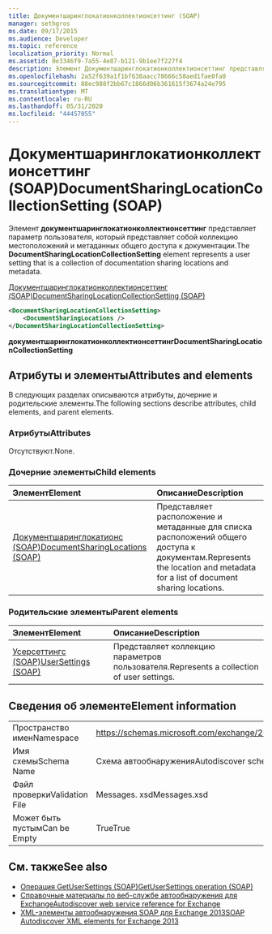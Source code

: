```yaml
---
title: Документшаринглокатионколлектионсеттинг (SOAP)
manager: sethgros
ms.date: 09/17/2015
ms.audience: Developer
ms.topic: reference
localization_priority: Normal
ms.assetid: 0e3346f9-7a55-4e87-b121-9b1ee7f227f4
description: Элемент Документшаринглокатионколлектионсеттинг представляет параметр пользователя, который представляет собой коллекцию местоположений и метаданных общего доступа к документации.
ms.openlocfilehash: 2a52f639a1f1bf638aacc78666c58aed1fae0fa0
ms.sourcegitcommit: 88ec988f2bb67c1866d06b361615f3674a24e795
ms.translationtype: MT
ms.contentlocale: ru-RU
ms.lasthandoff: 05/31/2020
ms.locfileid: "44457055"
---
```

# <a name="documentsharinglocationcollectionsetting-soap"></a><span data-ttu-id="ee458-103">Документшаринглокатионколлектионсеттинг (SOAP)</span><span class="sxs-lookup"><span data-stu-id="ee458-103">DocumentSharingLocationCollectionSetting (SOAP)</span></span>

<span data-ttu-id="ee458-104">Элемент **документшаринглокатионколлектионсеттинг** представляет параметр пользователя, который представляет собой коллекцию местоположений и метаданных общего доступа к документации.</span><span class="sxs-lookup"><span data-stu-id="ee458-104">The **DocumentSharingLocationCollectionSetting** element represents a user setting that is a collection of documentation sharing locations and metadata.</span></span> 
  
[<span data-ttu-id="ee458-105">Документшаринглокатионколлектионсеттинг (SOAP)</span><span class="sxs-lookup"><span data-stu-id="ee458-105">DocumentSharingLocationCollectionSetting (SOAP)</span></span>](documentsharinglocationcollectionsetting-soap.md)
  
```XML
<DocumentSharingLocationCollectionSetting>
    <DocumentSharingLocations />
</DocumentSharingLocationCollectionSetting>
```

 <span data-ttu-id="ee458-106">**документшаринглокатионколлектионсеттинг**</span><span class="sxs-lookup"><span data-stu-id="ee458-106">**DocumentSharingLocationCollectionSetting**</span></span>
## <a name="attributes-and-elements"></a><span data-ttu-id="ee458-107">Атрибуты и элементы</span><span class="sxs-lookup"><span data-stu-id="ee458-107">Attributes and elements</span></span>

<span data-ttu-id="ee458-108">В следующих разделах описываются атрибуты, дочерние и родительские элементы.</span><span class="sxs-lookup"><span data-stu-id="ee458-108">The following sections describe attributes, child elements, and parent elements.</span></span>
  
### <a name="attributes"></a><span data-ttu-id="ee458-109">Атрибуты</span><span class="sxs-lookup"><span data-stu-id="ee458-109">Attributes</span></span>

<span data-ttu-id="ee458-110">Отсутствуют.</span><span class="sxs-lookup"><span data-stu-id="ee458-110">None.</span></span>
  
### <a name="child-elements"></a><span data-ttu-id="ee458-111">Дочерние элементы</span><span class="sxs-lookup"><span data-stu-id="ee458-111">Child elements</span></span>

|<span data-ttu-id="ee458-112">**Элемент**</span><span class="sxs-lookup"><span data-stu-id="ee458-112">**Element**</span></span>|<span data-ttu-id="ee458-113">**Описание**</span><span class="sxs-lookup"><span data-stu-id="ee458-113">**Description**</span></span>|
|:-----|:-----|
|[<span data-ttu-id="ee458-114">Документшаринглокатионс (SOAP)</span><span class="sxs-lookup"><span data-stu-id="ee458-114">DocumentSharingLocations (SOAP)</span></span>](documentsharinglocations-soap.md) <br/> |<span data-ttu-id="ee458-115">Представляет расположение и метаданные для списка расположений общего доступа к документам.</span><span class="sxs-lookup"><span data-stu-id="ee458-115">Represents the location and metadata for a list of document sharing locations.</span></span>  <br/> |
   
### <a name="parent-elements"></a><span data-ttu-id="ee458-116">Родительские элементы</span><span class="sxs-lookup"><span data-stu-id="ee458-116">Parent elements</span></span>

|<span data-ttu-id="ee458-117">**Элемент**</span><span class="sxs-lookup"><span data-stu-id="ee458-117">**Element**</span></span>|<span data-ttu-id="ee458-118">**Описание**</span><span class="sxs-lookup"><span data-stu-id="ee458-118">**Description**</span></span>|
|:-----|:-----|
|[<span data-ttu-id="ee458-119">Усерсеттингс (SOAP)</span><span class="sxs-lookup"><span data-stu-id="ee458-119">UserSettings (SOAP)</span></span>](usersettings-soap.md) <br/> |<span data-ttu-id="ee458-120">Представляет коллекцию параметров пользователя.</span><span class="sxs-lookup"><span data-stu-id="ee458-120">Represents a collection of user settings.</span></span>  <br/> |
   
## <a name="element-information"></a><span data-ttu-id="ee458-121">Сведения об элементе</span><span class="sxs-lookup"><span data-stu-id="ee458-121">Element information</span></span>

|||
|:-----|:-----|
|<span data-ttu-id="ee458-122">Пространство имен</span><span class="sxs-lookup"><span data-stu-id="ee458-122">Namespace</span></span>  <br/> |https://schemas.microsoft.com/exchange/2010/Autodiscover  <br/> |
|<span data-ttu-id="ee458-123">Имя схемы</span><span class="sxs-lookup"><span data-stu-id="ee458-123">Schema Name</span></span>  <br/> |<span data-ttu-id="ee458-124">Схема автообнаружения</span><span class="sxs-lookup"><span data-stu-id="ee458-124">Autodiscover schema</span></span>  <br/> |
|<span data-ttu-id="ee458-125">Файл проверки</span><span class="sxs-lookup"><span data-stu-id="ee458-125">Validation File</span></span>  <br/> |<span data-ttu-id="ee458-126">Messages. xsd</span><span class="sxs-lookup"><span data-stu-id="ee458-126">Messages.xsd</span></span>  <br/> |
|<span data-ttu-id="ee458-127">Может быть пустым</span><span class="sxs-lookup"><span data-stu-id="ee458-127">Can be Empty</span></span>  <br/> |<span data-ttu-id="ee458-128">True</span><span class="sxs-lookup"><span data-stu-id="ee458-128">True</span></span>  <br/> |
   
## <a name="see-also"></a><span data-ttu-id="ee458-129">См. также</span><span class="sxs-lookup"><span data-stu-id="ee458-129">See also</span></span>

- [<span data-ttu-id="ee458-130">Операция GetUserSettings (SOAP)</span><span class="sxs-lookup"><span data-stu-id="ee458-130">GetUserSettings operation (SOAP)</span></span>](getusersettings-operation-soap.md)
- [<span data-ttu-id="ee458-131">Справочные материалы по веб-службе автообнаружения для Exchange</span><span class="sxs-lookup"><span data-stu-id="ee458-131">Autodiscover web service reference for Exchange</span></span>](autodiscover-web-service-reference-for-exchange.md)
- [<span data-ttu-id="ee458-132">XML-элементы автообнаружения SOAP для Exchange 2013</span><span class="sxs-lookup"><span data-stu-id="ee458-132">SOAP Autodiscover XML elements for Exchange 2013</span></span>](soap-autodiscover-xml-elements-for-exchange-2013.md)

